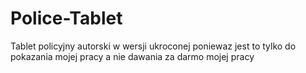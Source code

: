 # Police-Tablet
Tablet policyjny autorski w wersji ukroconej poniewaz jest to tylko do pokazania mojej pracy a nie dawania za darmo mojej pracy
